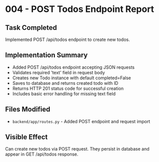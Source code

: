 # 004 - POST Todos Endpoint Report

## Task Completed
Implemented POST /api/todos endpoint to create new todos.

## Implementation Summary
- Added POST /api/todos endpoint accepting JSON requests
- Validates required 'text' field in request body
- Creates new Todo instance with default completed=False
- Saves to database and returns created todo with ID
- Returns HTTP 201 status code for successful creation
- Includes basic error handling for missing text field

## Files Modified
- `backend/app/routes.py` - Added POST endpoint and request import

## Visible Effect
Can create new todos via POST request. They persist in database and appear in GET /api/todos response.